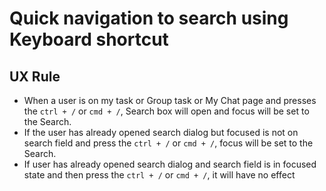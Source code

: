 # Quick navigation to search using Keyboard shortcut

## UX Rule
- When a user is on my task or Group task or My Chat page and presses the `ctrl + /` or `cmd + /`, Search box will open and focus will be set to the Search.
- If the user has already opened search dialog but focused is not on search field and press the `ctrl + /` or `cmd + /`, focus will be set to the Search.
- If user has already opened search dialog and search field is in focused state and then press the `ctrl + /` or `cmd + /`, it will have no effect 
